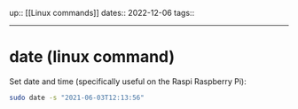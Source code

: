 up:: [[Linux commands]]
dates:: 2022-12-06
tags:: 

---

# date (linux command)

Set date and time (specifically useful on the Raspi Raspberry Pi):

```bash
sudo date -s "2021-06-03T12:13:56"
```
